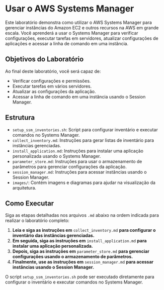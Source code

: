 # Usar o AWS Systems Manager

Este laboratório demonstra como utilizar o AWS Systems Manager para gerenciar instâncias do Amazon EC2 e outros recursos na AWS em grande escala. Você aprenderá a usar o Systems Manager para verificar configurações, executar tarefas em servidores, atualizar configurações de aplicações e acessar a linha de comando em uma instância.

## Objetivos do Laboratório

Ao final deste laboratório, você será capaz de:
- Verificar configurações e permissões.
- Executar tarefas em vários servidores.
- Atualizar as configurações da aplicação.
- Acessar a linha de comando em uma instância usando o Session Manager.

## Estrutura

- `setup_ssm_inventories.sh`: Script para configurar inventário e executar comandos no Systems Manager.
- `collect_inventory.md`: Instruções para gerar listas de inventário para instâncias gerenciadas.
- `install_application.md`: Instruções para instalar uma aplicação personalizada usando o Systems Manager.
- `parameter_store.md`: Instruções para usar o armazenamento de parâmetros para gerenciar configurações da aplicação.
- `session_manager.md`: Instruções para acessar instâncias usando o Session Manager.
- `images/`: Contém imagens e diagramas para ajudar na visualização da arquitetura.

## Como Executar

Siga as etapas detalhadas nos arquivos `.md` abaixo na ordem indicada para realizar o laboratório completo:

1. **Leia e siga as instruções em** `collect_inventory.md` **para configurar o inventário das instâncias gerenciadas.**
2. **Em seguida, siga as instruções em** `install_application.md` **para instalar uma aplicação personalizada.**
3. **Depois, siga as instruções em** `parameter_store.md` **para gerenciar configurações usando o armazenamento de parâmetros.**
4. **Finalmente, use as instruções em** `session_manager.md` **para acessar instâncias usando o Session Manager.**

O script `setup_ssm_inventories.sh` pode ser executado diretamente para configurar o inventário e executar comandos no Systems Manager.
